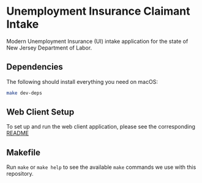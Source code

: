 # Unemployment Insurance Claimant Intake

Modern Unemployment Insurance (UI) intake application for the state of New Jersey Department of Labor.

## Dependencies

The following should install everything you need on macOS:

```sh
make dev-deps
```

## Web Client Setup

To set up and run the web client application, please see the corresponding [README](./client/README.md)

## Makefile

Run `make` or `make help` to see the available `make` commands we use with this
repository.
